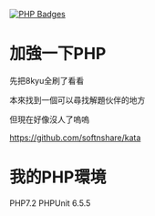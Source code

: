 [![PHP Badges](https://www.codewars.com/users/agda/badges/micro)](https://www.codewars.com/docs/ranking-and-honor-1)  
# 加強一下PHP

先把8kyu全刷了看看

本來找到一個可以尋找解題伙伴的地方

但現在好像沒人了嗚嗚



https://github.com/softnshare/kata


# 我的PHP環境
PHP7.2
PHPUnit 6.5.5